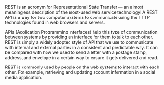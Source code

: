 REST is an acronym for Representational State Transfer — an almost meaningless description of the most-used web service technology! A REST API is a way for two computer systems to communicate using the HTTP technologies found in web browsers and servers.

APIs (Application Programming Interfaces) help this type of communication between systems by providing an interface for them to talk to each other. REST is simply a widely adopted style of API that we use to communicate with internal and external parties in a consistent and predictable way. It can be compared with how we used to send a letter with a postage stamp, address, and envelope in a certain way to ensure it gets delivered and read.

REST is commonly used by people on the web systems to interact with each other. For example, retrieving and updating account information in a social media application.
